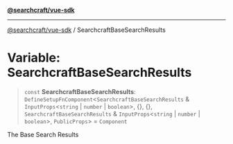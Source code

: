 [**@searchcraft/vue-sdk**](/reference/sdk/js-vue/README.md)

***

[@searchcraft/vue-sdk](/reference/sdk/js-vue/globals.md) / SearchcraftBaseSearchResults

# Variable: SearchcraftBaseSearchResults

> `const` **SearchcraftBaseSearchResults**: `DefineSetupFnComponent`\<`SearchcraftBaseSearchResults` & `InputProps`\<`string` \| `number` \| `boolean`\>, \{\}, \{\}, `SearchcraftBaseSearchResults` & `InputProps`\<`string` \| `number` \| `boolean`\>, `PublicProps`\> = `Component`

The Base Search Results
